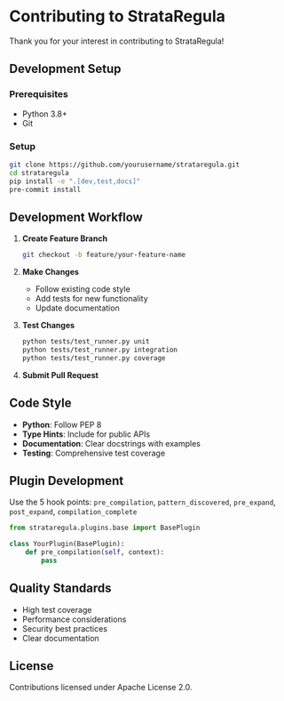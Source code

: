 # Contributing to StrataRegula

Thank you for your interest in contributing to StrataRegula!

## Development Setup

### Prerequisites
- Python 3.8+
- Git

### Setup
```bash
git clone https://github.com/yourusername/strataregula.git
cd strataregula
pip install -e ".[dev,test,docs]"
pre-commit install
```

## Development Workflow

1. **Create Feature Branch**
   ```bash
   git checkout -b feature/your-feature-name
   ```

2. **Make Changes**
   - Follow existing code style
   - Add tests for new functionality
   - Update documentation

3. **Test Changes**
   ```bash
   python tests/test_runner.py unit
   python tests/test_runner.py integration
   python tests/test_runner.py coverage
   ```

4. **Submit Pull Request**

## Code Style

- **Python**: Follow PEP 8
- **Type Hints**: Include for public APIs
- **Documentation**: Clear docstrings with examples
- **Testing**: Comprehensive test coverage

## Plugin Development

Use the 5 hook points: `pre_compilation`, `pattern_discovered`, `pre_expand`, `post_expand`, `compilation_complete`

```python
from strataregula.plugins.base import BasePlugin

class YourPlugin(BasePlugin):
    def pre_compilation(self, context):
        pass
```

## Quality Standards

- High test coverage
- Performance considerations
- Security best practices
- Clear documentation

## License

Contributions licensed under Apache License 2.0.
